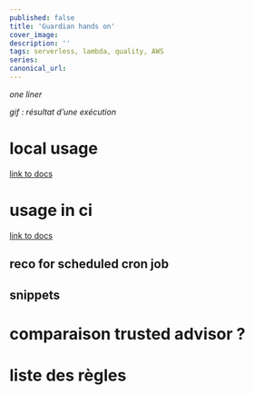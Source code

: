 ```yaml
---
published: false
title: 'Guardian hands on'
cover_image:
description: ''
tags: serverless, lambda, quality, AWS
series:
canonical_url:
---
```


_one liner_

_gif : résultat d’une exécution_

# local usage

[link to docs](https://github.com/Kumo-by-Theodo/guardian/blob/master/docs/running-locally.md)

# usage in ci

[link to docs](https://github.com/Kumo-by-Theodo/guardian/blob/master/docs/running-in-ci.md)

## reco for scheduled cron job

## snippets

# comparaison trusted advisor ?

# liste des règles
